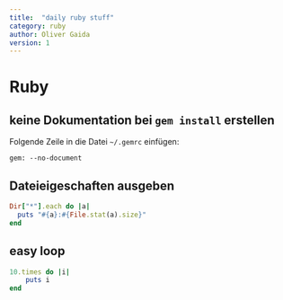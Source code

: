 ```yaml
---
title:  "daily ruby stuff"
category: ruby
author: Oliver Gaida
version: 1
---
```


# Ruby

## keine Dokumentation bei `gem install` erstellen

Folgende Zeile in die Datei `~/.gemrc` einfügen:

```
gem: --no-document
```

## Dateieigeschaften ausgeben

```ruby
Dir["*"].each do |a|
  puts "#{a}:#{File.stat(a).size}"
end
```

## easy loop

```ruby
10.times do |i|
    puts i
end
```